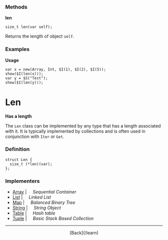   <div class="row">
  <div class="col-xs-6 col-md-6">

### Methods

__len__

    size_t len(var self);

Returns the length of object `self`.

### Examples

__Usage__

    var x = new(Array, Int, $I(1), $I(2), $I(5));
    show($I(len(x)));
    var y = $S("Test");
    show($I(len(y)));
    



  </div>
  <div class="col-xs-6 col-md-6">

# Len
__Has a length__

The `Len` class can be implemented by any type that has a length associated with it. It is typically implemented by collections and is often used in conjunction with `Iter` or `Get`.

### Definition

    struct Len {
      size_t (*len)(var);
    };
    

### Implementers

* <span class="docitem">[Array](/learn/array)</span> | &nbsp; &nbsp;   _Sequential Container_
* <span class="docitem">[List](/learn/list)</span> | &nbsp; &nbsp;   _Linked List_
* <span class="docitem">[Map](/learn/map)</span> | &nbsp; &nbsp;   _Balanced Binary Tree_
* <span class="docitem">[String](/learn/string)</span> | &nbsp; &nbsp;   _String Object_
* <span class="docitem">[Table](/learn/table)</span> | &nbsp; &nbsp;   _Hash table_
* <span class="docitem">[Tuple](/learn/tuple)</span> | &nbsp; &nbsp;   _Basic Stack Based Collection_

* * *

  <p style="text-align:center;">
[Back](/learn)
  </p>

  </div>
  </div>
